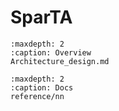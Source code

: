 SparTA 
=======

```{toctree}
:maxdepth: 2
:caption: Overview
Architecture_design.md
```

```{toctree}
:maxdepth: 2
:caption: Docs
reference/nn
```